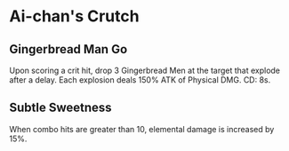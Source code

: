 # Ai-chan's Crutch

## Gingerbread Man Go

Upon scoring a crit hit, drop 3 Gingerbread Men at the target that explode after a delay. Each explosion deals 150% ATK of Physical DMG. CD: 8s.

## Subtle Sweetness

When combo hits are greater than 10, elemental damage is increased by 15%.